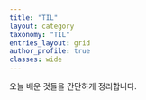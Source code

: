 ```yaml
---
title: "TIL"
layout: category
taxonomy: "TIL"
entries_layout: grid
author_profile: true
classes: wide
---
```

오늘 배운 것들을 간단하게 정리합니다.